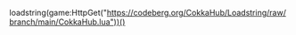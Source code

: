 loadstring(game:HttpGet("https://codeberg.org/CokkaHub/Loadstring/raw/branch/main/CokkaHub.lua"))() 
